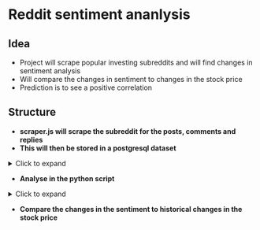 # Reddit sentiment ananlysis 

## Idea

- Project will scrape popular investing subreddits and will find changes in sentiment analysis 
- Will compare the changes in sentiment to changes in the stock price 
- Prediction is to see a positive correlation

## Structure

- **scraper.js will scrape the subreddit for the posts, comments and replies**
- **This will then be stored in a postgresql dataset**

<details>
  <summary>Click to expand</summary>
  <h3> The data will be kept in two tables </h3>
  <strong>Table 1</strong>
  raw_posts: id, author, content, timestamp, parent_id
  <strong>Table 2</strong>
  processed_data: id, author, ticker_symbol, sentiment score 
</details>

- **Analyse in the python script**
<details>
  <summary>Click to expand</summary>
    <ul>
        <li>Use Regular Expressions or otherwise to identify the ticker</li>
        <li>Use VADER to run a sentiment analysis on the body of the text</li>
        <li>Write findings to the second table of the database </li>
    </ul>
</details>

- **Compare the changes in the sentiment to historical changes in the stock price**


